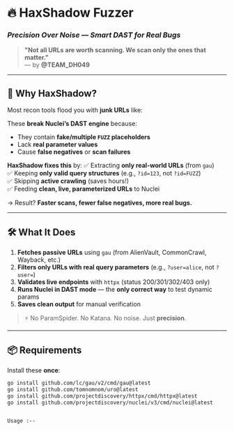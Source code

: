 # 🔥 HaxShadow Fuzzer  
### *Precision Over Noise — Smart DAST for Real Bugs*

> **"Not all URLs are worth scanning. We scan only the ones that matter."**  
> — by **@TEAM_DH049**
---

## 🎯 Why HaxShadow?

Most recon tools flood you with **junk URLs** like:

These **break Nuclei’s DAST engine** because:
- They contain **fake/multiple `FUZZ` placeholders**
- Lack **real parameter values**
- Cause **false negatives** or **scan failures**

**HaxShadow fixes this** by:
✅ Extracting **only real-world URLs** (from `gau`)  
✅ Keeping **only valid query structures** (e.g., `?id=123`, not `?id=FUZZ`)  
✅ Skipping **active crawling** (saves hours!)  
✅ Feeding **clean, live, parameterized URLs** to Nuclei  

→ Result? **Faster scans, fewer false negatives, more real bugs.**

---

## 🛠️ What It Does

1. **Fetches passive URLs** using `gau` (from AlienVault, CommonCrawl, Wayback, etc.)
2. **Filters only URLs with real query parameters** (e.g., `?user=alice`, not `?user=`)
3. **Validates live endpoints** with `httpx` (status 200/301/302/403 only)
4. **Runs Nuclei in DAST mode** — the **only correct way** to test dynamic params
5. **Saves clean output** for manual verification

> ⚡ No ParamSpider. No Katana. No noise. Just **precision**.

---

## 📦 Requirements

Install these **once**:

```bash
go install github.com/lc/gau/v2/cmd/gau@latest
go install github.com/tomnomnom/uro@latest
go install github.com/projectdiscovery/httpx/cmd/httpx@latest
go install github.com/projectdiscovery/nuclei/v3/cmd/nuclei@latest


Usage :--



